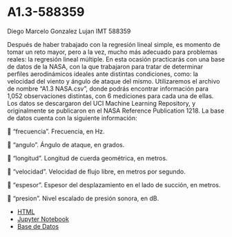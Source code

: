# A1.3-588359

Diego Marcelo Gonzalez Lujan IMT 588359

Después de haber trabajado con la regresión lineal simple, es momento de tomar un reto mayor,
pero a la vez, mucho más adecuado para problemas reales: la regresión lineal múltiple. En esta
ocasión practicarás con una base de datos de la NASA, con la que trabajaron para tratar de
determinar perfiles aerodinámicos ideales ante distintas condiciones, como: la velocidad del
viento y ángulo de ataque del mismo.
Utilizaremos el archivo de nombre “A1.3 NASA.csv”, donde podrás encontrar información para
1,052 observaciones distintas, con 6 mediciones para cada una de ellas. Los datos se
descargaron del UCI Machine Learning Repository, y originalmente se publicaron en el NASA
Reference Publication 1218.
La base de datos cuenta con la siguiente información:

 “frecuencia”. Frecuencia, en Hz.

 “angulo”. Ángulo de ataque, en grados.

 “longitud”. Longitud de cuerda geométrica, en metros.

 “velocidad”. Velocidad de flujo libre, en metros por segundo.

 “espesor”. Espesor del desplazamiento en el lado de succión, en metros.

 “presion”. Nivel escalado de presión sonora, en dB.

- [HTML](./A1.3_588359.html)
- [Jupyter Notebook](./A1.3_588359.ipynb)
- [Base de Datos](./A1.320%NASA.csv)

